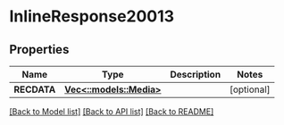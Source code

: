 # InlineResponse20013

## Properties
Name | Type | Description | Notes
------------ | ------------- | ------------- | -------------
**RECDATA** | [**Vec<::models::Media>**](Media.md) |  | [optional] 

[[Back to Model list]](../README.md#documentation-for-models) [[Back to API list]](../README.md#documentation-for-api-endpoints) [[Back to README]](../README.md)


